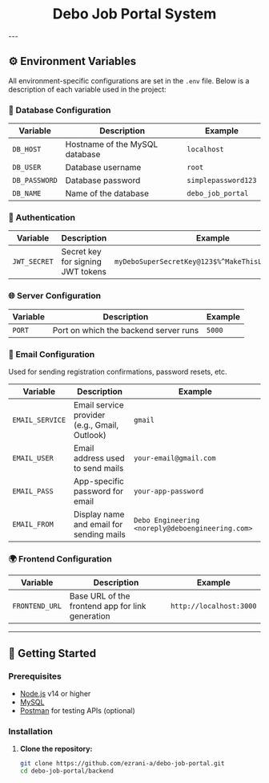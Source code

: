 <h1 align="center">
    Debo Job Portal System
</h1>
---

## ⚙️ Environment Variables

All environment-specific configurations are set in the `.env` file. Below is a description of each variable used in the project:

### 🔗 Database Configuration

| Variable     | Description                      | Example           |
|--------------|----------------------------------|-------------------|
| `DB_HOST`    | Hostname of the MySQL database   | `localhost`       |
| `DB_USER`    | Database username                | `root`            |
| `DB_PASSWORD`| Database password                | `simplepassword123` |
| `DB_NAME`    | Name of the database             | `debo_job_portal` |

### 🔐 Authentication

| Variable     | Description                      | Example           |
|--------------|----------------------------------|-------------------|
| `JWT_SECRET` | Secret key for signing JWT tokens | `myDeboSuperSecretKey@123$%^MakeThisLongAndRandom` |

### 🌐 Server Configuration

| Variable     | Description                      | Example           |
|--------------|----------------------------------|-------------------|
| `PORT`       | Port on which the backend server runs | `5000`        |

### 📧 Email Configuration

Used for sending registration confirmations, password resets, etc.

| Variable       | Description                     | Example                         |
|----------------|----------------------------------|----------------------------------|
| `EMAIL_SERVICE`| Email service provider (e.g., Gmail, Outlook) | `gmail`          |
| `EMAIL_USER`   | Email address used to send mails | `your-email@gmail.com`          |
| `EMAIL_PASS`   | App-specific password for email  | `your-app-password`             |
| `EMAIL_FROM`   | Display name and email for sending mails | `Debo Engineering <noreply@deboengineering.com>` |

### 🌍 Frontend Configuration

| Variable       | Description                     | Example                         |
|----------------|----------------------------------|----------------------------------|
| `FRONTEND_URL` | Base URL of the frontend app for link generation | `http://localhost:3000` |

---

## 🚀 Getting Started

### Prerequisites

- [Node.js](https://nodejs.org/) v14 or higher
- [MySQL](https://www.mysql.com/)
- [Postman](https://www.postman.com/) for testing APIs (optional)

### Installation

1. **Clone the repository:**

   ```bash
   git clone https://github.com/ezrani-a/debo-job-portal.git
   cd debo-job-portal/backend
